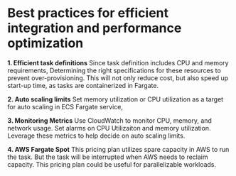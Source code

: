# Best practices for efficient integration and performance optimization

**1. Efficient task definitions** 
Since task definition includes CPU and memory requirements, Determining the right specifications for these resources to prevent over-provisioning. This will not only reduce cost, but also speed up start-up time, as tasks are containerized in Fargate.

**2. Auto scaling limits**
Set memory utilization or CPU utilization as a target for auto scaling in ECS Fargate service, 

**3. Monitoring Metrics** Use CloudWatch to monitor CPU, memory, and network usage. Set alarms on CPU Utilizaiton and memory utilization. Leverage these metrics to help decide on auto scaling limits.

**4. AWS Fargate Spot** This pricing plan utilizes spare capacity in AWS to run the task. But the task will be interrupted when AWS needs to reclaim capacity. This pricing plan could be useful for parallelizable workloads.  